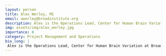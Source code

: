 ```yaml
---
layout: person
title: Alex Werley, MS
email: awerley@broadinstitute.org
description: Alex is the Operations Lead, Center for Human Brain Variation at Broad Institute, overseeing financial and grants management for this project. She has a Master of Science in nonprofit management. ...
img: assets/img/alex_werley.jpg
importance: 6
category: Project Management and Operations
bio_long: |
 Alex is the Operations Lead, Center for Human Brain Variation at Broad Institute, overseeing financial and grants management for this project. She has a Master of Science in nonprofit management. Prior to joining the Broad Alex has worked in academia and various area hospitals.
---
```

